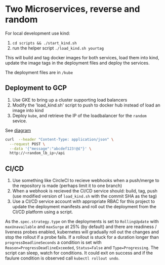 # Two Microservices, reverse and random

For local development use kind:

1. `cd scripts && ./start_kind.sh`
2. run the helper script `./load_kind.sh yourtag`

This will build and tag docker images for both services, load them into kind, update the image tags in the deployment files and deploy the services.

The deployment files are in `/kube`

## Deployment to GCP

1. Use GKE to bring up a cluster supporting load balancers
2. Modify the 'load_kind.sh' script to push to docker hub instead of load an image into kind
3. Deploy `kube`, and retrieve the IP of the loadbalancer for the `random` sevice.

See [diagram](diagram.png)

```bash
curl  --header "Content-Type: application/json" \
  --request POST \
  --data '{"message":"abcdef123!@£"}' \
  http://<random_lb_ip>/api
```

## CI/CD

1. Use something like CircleCI to recieve webhooks when a push/merge to the repository is made (perhaps limit it to one branch)
2. When a webhook is recieved the CI/CD service should: build, tag, push (use modified version of `load_kind.sh` with the commit SHA as the tag)
3. Use a CI/CD service account with appropriate RBAC for this project to update the deployment manifests and roll out the deployment from the CI/CD platform using a script.

As the`.spec.strategy.type` on the deployments is  set to `RollingUpdate` with `maxUnavailable` and `maxSurge` at 25% (by default) and there are readiness / liveness probes enabled, kubernetes will gradually roll out the changes and stop the rollout if a  probe fails. If a rollout is stuck for a duration longer than `progressDeadlineSeconds` a condition is set with `Reason=ProgressDeadlineExceeded`, `Status=False` and `Type=Progressing`. The script can sleep, watch for  conditions. It could exit on success and if the faulure condition is observed call `kubectl rollout undo`.
